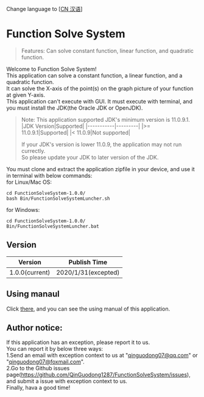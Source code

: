 Change language to \[[CN 汉语](README_CN.md)\]
# Function Solve System

> Features: Can solve constant function, linear function, and quadratic function.

Welcome to Function Solve System!\
This application can solve a constant function, a linear function, and a quadratic function.\
It can solve the X-axis of the point(s) on the graph picture of your function at given Y-axis.\
This application can't execute with GUI. It must execute with terminal, and you must install the JDK(the Oracle JDK or OpenJDK).

> Note: This application supported JDK's minimum version is 11.0.9.1.
> |JDK Version|Supported|
> |-----------|---------|
> |>= 11.0.9.1|Supported|
> |< 11.0.9|Not supported|
> 
> If your JDK's version is lower 11.0.9, the application may not run currectly.\
> So please update your JDK to later version of the JDK.

You must clone and extract the application zipfile in your device, and use it in terminal with below commands:\
for Linux/Mac OS:
```
cd FunctionSolveSystem-1.0.0/
bash Bin/FunctionSolveSystemLuncher.sh
```
for Windows:
```
cd FunctionSolveSystem-1.0.0/
Bin/FunctionSolveSystemLuncher.bat
```

## Version
|Version|Publish Time|
|-------|------------|
|1.0.0(current)|2020/1/31(excepted)|

## Using manaul
Click [there](doc/Using-manual.md), and you can see the using manual of this application.

## Author notice:
If this application has an exception, please report it to us.\
You can report it by below three ways:\
1.Send an email with exception context to us at "qinguodong07@qq.com" or "qinguodong07@foxmail.com".\
2.Go to the Github issues page(https://github.com/QinGuodong1287/FunctionSolveSystem/issues), and submit a issue with exception context to us.\
Finally, hava a good time!
